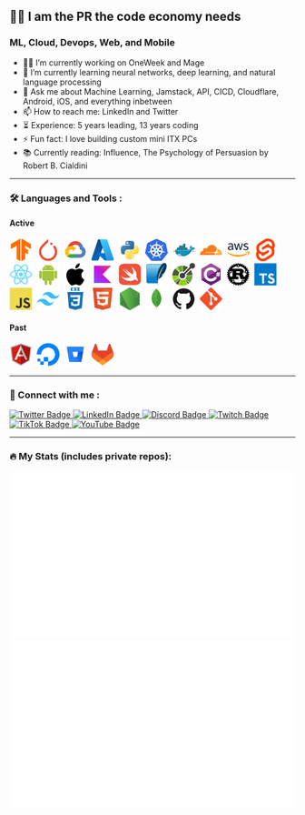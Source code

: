 ## 🦸‍♂️ I am the PR the code economy needs 
### ML, Cloud, Devops, Web, and Mobile
- 👨‍💻 I’m currently working on OneWeek and Mage
- 🌱 I’m currently learning neural networks, deep learning, and natural language processing
- 💬 Ask me about Machine Learning, Jamstack, API, CICD, Cloudflare, Android, iOS, and everything inbetween
- 📫 How to reach me: LinkedIn and Twitter
- ⏳ Experience: 5 years leading, 13 years coding
- ⚡ Fun fact: I love building custom mini ITX PCs
- 📚 Currently reading: Influence, The Psychology of Persuasion by Robert B. Cialdini

---
### 🛠️ Languages and Tools :

#### Active
<div>
  <img src="https://github.com/devicons/devicon/blob/master/icons/tensorflow/tensorflow-original.svg" title="Tensorflow" alt="Tensorflow" width="40" height="40"/>&nbsp;
  <img src="https://github.com/devicons/devicon/blob/master/icons/pytorch/pytorch-original.svg" title="PyTorch" alt="PyTorch" width="40" height="40"/>&nbsp;
  <img src="https://github.com/devicons/devicon/blob/master/icons/googlecloud/googlecloud-original.svg" title="Google Cloud" alt="Google Cloud" width="40" height="40"/>&nbsp;
  <img src="https://github.com/devicons/devicon/blob/master/icons/azure/azure-original.svg" title="Azure" alt="Azure" width="40" height="40"/>&nbsp;
  <img src="https://github.com/devicons/devicon/blob/master/icons/python/python-original.svg" title="Python" alt="Python" width="40" height="40"/>&nbsp;
  <img src="https://github.com/devicons/devicon/blob/master/icons/kubernetes/kubernetes-plain.svg" title="Kubernetes" alt="Kubernetes" width="40" height="40"/>&nbsp;     
  <img src="https://github.com/devicons/devicon/blob/master/icons/docker/docker-original.svg" title="Docker" alt="Docker" width="40" height="40"/>&nbsp;
  <img src="https://github.com/devicons/devicon/blob/master/icons/cloudflare/cloudflare-original.svg" title="Cloudflare" alt="Cloudflare" width="40" height="40"/>&nbsp;
  <img src="https://github.com/devicons/devicon/blob/master/icons/amazonwebservices/amazonwebservices-original-wordmark.svg" title="AWS" alt="AWS" width="40" height="40"/>&nbsp;
  <img src="https://github.com/devicons/devicon/blob/master/icons/svelte/svelte-original.svg" title="Svelte" alt="Svelte" width="40" height="40"/>&nbsp;
  <img src="https://github.com/devicons/devicon/blob/master/icons/react/react-original.svg"  title="React" alt="React" width="40" height="40"/>&nbsp;
  <img src="https://github.com/devicons/devicon/blob/master/icons/android/android-original.svg" title="Android" alt="Android" width="40" height="40"/>&nbsp;
  <img src="https://github.com/devicons/devicon/blob/master/icons/apple/apple-original.svg" title="Apple" alt="Apple" width="40" height="40"/>&nbsp;
  <img src="https://github.com/devicons/devicon/blob/master/icons/kotlin/kotlin-original.svg" title="Kotlin" alt="Kotlin" width="40" height="40"/>&nbsp;
  <img src="https://github.com/devicons/devicon/blob/master/icons/swift/swift-original.svg" title="Swift" alt="Swift" width="40" height="40"/>&nbsp;
  <img src="https://github.com/devicons/devicon/blob/master/icons/sqlite/sqlite-original.svg" title="Sqlite" alt="Sqlite" width="40" height="40"/>&nbsp;
  <img src="https://github.com/devicons/devicon/blob/master/icons/openapi/openapi-original.svg" title="OpenAPI" alt="OpenAPI" width="40" height="40"/>&nbsp;
  <img src="https://github.com/devicons/devicon/blob/master/icons/csharp/csharp-original.svg"  title="C#" alt="C#" width="40" height="40"/>&nbsp;
  <img src="https://github.com/devicons/devicon/blob/master/icons/rust/rust-original.svg" title="Rust" alt="Rust" width="40" height="40"/>&nbsp;
  <img src="https://github.com/devicons/devicon/blob/master/icons/typescript/typescript-original.svg" title="Typescript" alt="Typescript" width="40" height="40"/>&nbsp;
  <img src="https://github.com/devicons/devicon/blob/master/icons/javascript/javascript-original.svg" title="JavaScript" alt="JavaScript" width="40" height="40"/>&nbsp;
  <img src="https://github.com/devicons/devicon/blob/master/icons/tailwindcss/tailwindcss-original.svg" title="Tailwind" alt="Tailwind" width="40" height="40"/>&nbsp;
  <img src="https://github.com/devicons/devicon/blob/master/icons/css3/css3-plain-wordmark.svg" title="CSS3" alt="CSS" width="40" height="40"/>&nbsp;
  <img src="https://github.com/devicons/devicon/blob/master/icons/html5/html5-original.svg" title="HTML5" alt="HTML" width="40" height="40"/>&nbsp;
  <img src="https://github.com/devicons/devicon/blob/master/icons/nodejs/nodejs-original.svg" title="NodeJS" alt="NodeJS" width="40" height="40"/>&nbsp;
  <img src="https://github.com/devicons/devicon/blob/master/icons/mongodb/mongodb-original.svg" title="MongoDB" alt="MongoDB" width="40" height="40"/>&nbsp;
  <img src="https://github.com/devicons/devicon/blob/master/icons/github/github-original.svg" title="GitHub" **alt="GitHub" width="40" height="40"/>&nbsp;
  <img src="https://github.com/devicons/devicon/blob/master/icons/git/git-original.svg" title="Git" **alt="Git" width="40" height="40"/>&nbsp;
</div>

#### Past
<div>
    <img src="https://github.com/devicons/devicon/blob/master/icons/angularjs/angularjs-original.svg"  title="Angular" alt="Angular" width="40" height="40"/>&nbsp;
    <img src="https://github.com/devicons/devicon/blob/master/icons/digitalocean/digitalocean-original.svg" title="Digital Ocean" alt="Digital Ocean" width="40" height="40"/>&nbsp;
    <img src="https://github.com/devicons/devicon/blob/master/icons/bitbucket/bitbucket-original.svg" title="Bitbucket" **alt="Bitbucket" width="40" height="40"/>&nbsp;
    <img src="https://github.com/devicons/devicon/blob/master/icons/gitlab/gitlab-original.svg" title="GitLab" **alt="GitLab" width="40" height="40"/>&nbsp;
</div>


---

### 🤝 Connect with me :

<div id="badges">
  <a href="https://twitter.com/GaganSuie">
    <img src="https://img.shields.io/badge/X%20(Twitter)-000?style=for-the-badge&logo=x&logoColor=white" alt="Twitter Badge"/>
  <a href="https://www.linkedin.com/in/gagansuie/">
    <img src="https://img.shields.io/badge/LinkedIn-0077B5?style=for-the-badge&logo=linkedin&logoColor=white" alt="LinkedIn Badge"/>
  </a>
  <a href="https://discord.mage.stream">
    <img src="https://img.shields.io/badge/Discord-7289DA?style=for-the-badge&logo=discord&logoColor=white" alt="Discord Badge"/>
  </a>
  <a href="https://www.twitch.tv/gagansuie">
    <img src="https://img.shields.io/badge/Twitch-7b52f3?style=for-the-badge&logo=twitch&logoColor=white" alt="Twitch Badge"/>
  </a>  
<!--   <a href="https://kick.com/gagansuie">
    <img src="https://img.shields.io/badge/Kick-47c919?style=for-the-badge&logo=kick&logoColor=white" alt="Kick Badge"/>
  </a>   -->
  <a href="https://www.tiktok.com/@gagansuie">
    <img src="https://img.shields.io/badge/TikTok-black?style=for-the-badge&logo=tiktok&logoColor=white" alt="TikTok Badge"/>
  </a>
  <a href="https://www.youtube.com/@gagansuie">
    <img src="https://img.shields.io/badge/Youtube-darkred?style=for-the-badge&logo=youtube&logoColor=white" alt="YouTube Badge"/>
  </a>
</div>

---

### 🔥 My Stats (includes private repos):

![](https://raw.githubusercontent.com/gagansuie/github-stats/master/generated/overview.svg#gh-dark-mode-only)
![](https://raw.githubusercontent.com/gagansuie/github-stats/master/generated/languages.svg#gh-dark-mode-only)


<!-- <a href="https://github.com/gagan-suie"><img align="center" src="https://github-readme-stats.vercel.app/api?username=gagan-suie&show_icons=true&include_all_commits=true&theme=buefy&hide_border=true" alt="Gagan's github stats" /></a> -->
<!-- | <a href="https://github.com/gagan-suie"><img align="center" src="https://github-readme-stats.vercel.app/api?username=gagan-suie&show_icons=true&include_all_commits=true&theme=buefy&hide_border=true" alt="Gagan's github stats" /></a> | <a href="https://github.com/gagan-suie"><img align="center" src="https://github-readme-stats.vercel.app/api/top-langs/?username=gagan-suie&layout=compact&theme=buefy&hide_border=true" /></a> |
| ------------- | ------------- | -->
